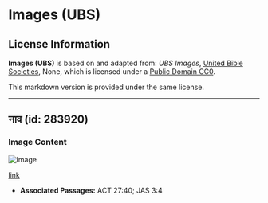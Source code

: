 # Images (UBS)

## License Information

**Images (UBS)** is based on and adapted from: _UBS Images_, [United Bible Societies](https://unitedbiblesocieties.org/), None, which is licensed under a [Public Domain CC0](https://creativecommons.org/public-domain/cc0/).

This markdown version is provided under the same license.



--------------------------------

## नाव (id: 283920)

### Image Content

![Image](https://cdn.aquifer.bible/aquifer-content/resources/Media/WEB-0523_boat.jpg)

[link](https://cdn.aquifer.bible/aquifer-content/resources/Media/WEB-0523_boat.jpg)

* **Associated Passages:** ACT 27:40; JAS 3:4


